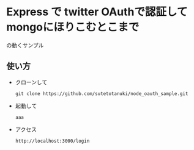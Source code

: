 # Express で twitter OAuthで認証してmongoにほりこむとこまで
の動くサンプル


## 使い方
- クローンして

  ```
  git clone https://github.com/sutetotanuki/node_oauth_sample.git
  ```
- 起動して

  ```
  aaa
  ```
- アクセス
  
  ```
  http://localhost:3000/login
  ```